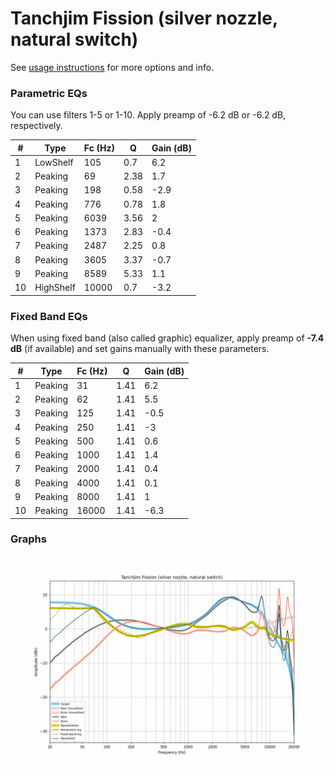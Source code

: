 # Tanchjim Fission (silver nozzle, natural switch)
See [usage instructions](https://github.com/jaakkopasanen/AutoEq#usage) for more options and info.

### Parametric EQs
You can use filters 1-5 or 1-10. Apply preamp of -6.2 dB or -6.2 dB, respectively.

|   # | Type      |   Fc (Hz) |    Q |   Gain (dB) |
|-----|-----------|-----------|------|-------------|
|   1 | LowShelf  |       105 | 0.7  |         6.2 |
|   2 | Peaking   |        69 | 2.38 |         1.7 |
|   3 | Peaking   |       198 | 0.58 |        -2.9 |
|   4 | Peaking   |       776 | 0.78 |         1.8 |
|   5 | Peaking   |      6039 | 3.56 |         2   |
|   6 | Peaking   |      1373 | 2.83 |        -0.4 |
|   7 | Peaking   |      2487 | 2.25 |         0.8 |
|   8 | Peaking   |      3605 | 3.37 |        -0.7 |
|   9 | Peaking   |      8589 | 5.33 |         1.1 |
|  10 | HighShelf |     10000 | 0.7  |        -3.2 |

### Fixed Band EQs
When using fixed band (also called graphic) equalizer, apply preamp of **-7.4 dB** (if available) and set gains manually with these parameters.

|   # | Type    |   Fc (Hz) |    Q |   Gain (dB) |
|-----|---------|-----------|------|-------------|
|   1 | Peaking |        31 | 1.41 |         6.2 |
|   2 | Peaking |        62 | 1.41 |         5.5 |
|   3 | Peaking |       125 | 1.41 |        -0.5 |
|   4 | Peaking |       250 | 1.41 |        -3   |
|   5 | Peaking |       500 | 1.41 |         0.6 |
|   6 | Peaking |      1000 | 1.41 |         1.4 |
|   7 | Peaking |      2000 | 1.41 |         0.4 |
|   8 | Peaking |      4000 | 1.41 |         0.1 |
|   9 | Peaking |      8000 | 1.41 |         1   |
|  10 | Peaking |     16000 | 1.41 |        -6.3 |

### Graphs
![](./Tanchjim%20Fission%20(silver%20nozzle,%20natural%20switch).png)
